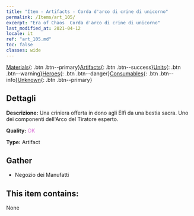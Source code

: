 ```yaml
---
title: "Item - Artifacts - Corda d'arco di crine di unicorno"
permalink: /Items/art_105/
excerpt: "Era of Chaos  Corda d'arco di crine di unicorno"
last_modified_at: 2021-04-12
locale: it
ref: "art_105.md"
toc: false
classes: wide
---
```

 [Materials](/it/Items/){: .btn .btn--primary}[Artifacts](/it/Items/Artifacts/){: .btn .btn--success}[Units](/it/Items/Units/){: .btn .btn--warning}[Heroes](/it/Items/Heroes/){: .btn .btn--danger}[Consumables](/it/Items/Consumables/){: .btn .btn--info}[Unknown](/it/Items/Unknown/){: .btn .btn--primary}

## Dettagli
 **Descrizione:** Una criniera offerta in dono agli Elfi da una bestia sacra. Uno dei componenti dell'Arco del Tiratore esperto.

 **Quality:** <span style="color: #DA70D6">OK</span>

 **Type:** Artifact

## Gather

*    Negozio dei Manufatti 

## This item contains:

  None

